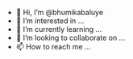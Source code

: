 - 👋 Hi, I’m @bhumikabaluye
- 👀 I’m interested in ...
- 🌱 I’m currently learning ...
- 💞️ I’m looking to collaborate on ...
- 📫 How to reach me ...

<!---
bhumikabaluye/bhumikabaluye is a ✨ special ✨ repository because its `README.md` (this file) appears on your GitHub profile.
You can click the Preview link to take a look at your changes.
--->
